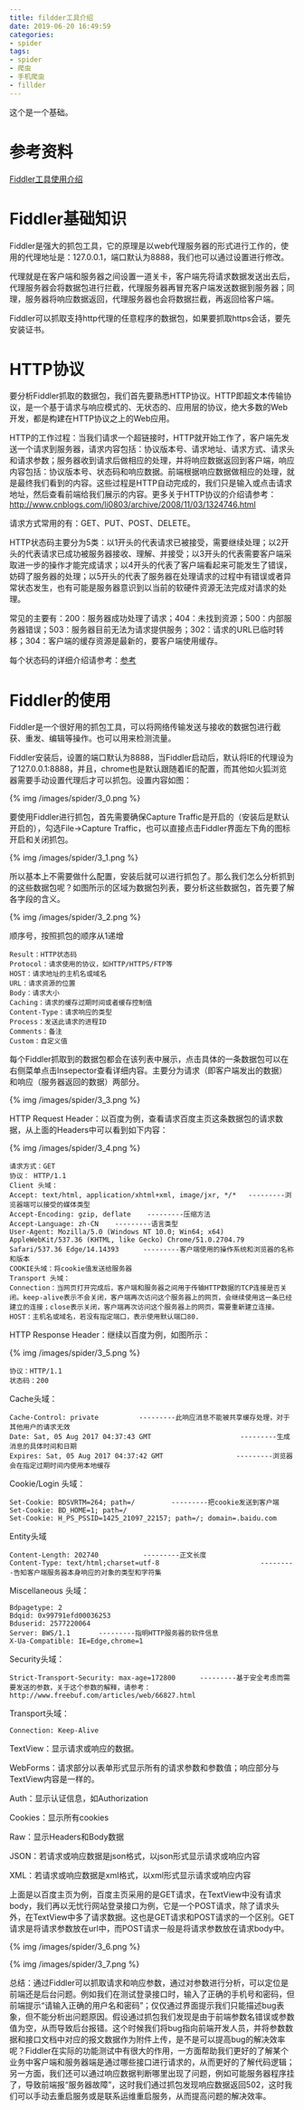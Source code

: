 ```yaml
---
title: fildder工具介绍
date: 2019-06-20 16:49:59
categories:
- spider
tags:
- spider
- 爬虫
- 手机爬虫
- fillder
---
```

这个是一个基础。

<!--more-->

# 参考资料

[Fiddler工具使用介绍](https://www.cnblogs.com/miantest/p/7289694.html)

# Fiddler基础知识

Fiddler是强大的抓包工具，它的原理是以web代理服务器的形式进行工作的，使用的代理地址是：127.0.0.1，端口默认为8888，我们也可以通过设置进行修改。

代理就是在客户端和服务器之间设置一道关卡，客户端先将请求数据发送出去后，代理服务器会将数据包进行拦截，代理服务器再冒充客户端发送数据到服务器；同理，服务器将响应数据返回，代理服务器也会将数据拦截，再返回给客户端。

Fiddler可以抓取支持http代理的任意程序的数据包，如果要抓取https会话，要先安装证书。

# HTTP协议

要分析Fiddler抓取的数据包，我们首先要熟悉HTTP协议。HTTP即超文本传输协议，是一个基于请求与响应模式的、无状态的、应用层的协议，绝大多数的Web开发，都是构建在HTTP协议之上的Web应用。

HTTP的工作过程：当我们请求一个超链接时，HTTP就开始工作了，客户端先发送一个请求到服务器，请求内容包括：协议版本号、请求地址、请求方式、请求头和请求参数；服务器收到请求后做相应的处理，并将响应数据返回到客户端，响应内容包括：协议版本号、状态码和响应数据。前端根据响应数据做相应的处理，就是最终我们看到的内容。这些过程是HTTP自动完成的，我们只是输入或点击请求地址，然后查看前端给我们展示的内容。更多关于HTTP协议的介绍请参考：http://www.cnblogs.com/li0803/archive/2008/11/03/1324746.html

请求方式常用的有：GET、PUT、POST、DELETE。

HTTP状态码主要分为5类：以1开头的代表请求已被接受，需要继续处理；以2开头的代表请求已成功被服务器接收、理解、并接受；以3开头的代表需要客户端采取进一步的操作才能完成请求；以4开头的代表了客户端看起来可能发生了错误，妨碍了服务器的处理；以5开头的代表了服务器在处理请求的过程中有错误或者异常状态发生，也有可能是服务器意识到以当前的软硬件资源无法完成对请求的处理。

常见的主要有：200：服务器成功处理了请求；404：未找到资源；500：内部服务器错误；503：服务器目前无法为请求提供服务；302：请求的URL已临时转移；304：客户端的缓存资源是最新的，要客户端使用缓存。

每个状态码的详细介绍请参考：[参考](https://baike.baidu.com/item/HTTP%E7%8A%B6%E6%80%81%E7%A0%81/5053660?fr=aladdin)

# Fiddler的使用

Fiddler是一个很好用的抓包工具，可以将网络传输发送与接收的数据包进行截获、重发、编辑等操作。也可以用来检测流量。

Fiddler安装后，设置的端口默认为8888，当Fiddler启动后，默认将IE的代理设为了127.0.0.1:8888，并且，chrome也是默认跟随着IE的配置，而其他如火狐浏览器需要手动设置代理后才可以抓包。设置内容如图：

{% img /images/spider/3_0.png %}

要使用Fiddler进行抓包，首先需要确保Capture Traffic是开启的（安装后是默认开启的），勾选File->Capture Traffic，也可以直接点击Fiddler界面左下角的图标开启和关闭抓包。

{% img /images/spider/3_1.png %}

所以基本上不需要做什么配置，安装后就可以进行抓包了。那么我们怎么分析抓到的这些数据包呢？如图所示的区域为数据包列表，要分析这些数据包，首先要了解各字段的含义。

{% img /images/spider/3_2.png %}

顺序号，按照抓包的顺序从1递增

	Result：HTTP状态码　　　　　　
	Protocol：请求使用的协议，如HTTP/HTTPS/FTP等
	HOST：请求地址的主机名或域名
	URL：请求资源的位置
	Body：请求大小
	Caching：请求的缓存过期时间或者缓存控制值
	Content-Type：请求响应的类型
	Process：发送此请求的进程ID
	Comments：备注 
	Custom：自定义值

每个Fiddler抓取到的数据包都会在该列表中展示，点击具体的一条数据包可以在右侧菜单点击Insepector查看详细内容。主要分为请求（即客户端发出的数据）和响应（服务器返回的数据）两部分。

{% img /images/spider/3_3.png %}

HTTP Request Header：以百度为例，查看请求百度主页这条数据包的请求数据，从上面的Headers中可以看到如下内容：

{% img /images/spider/3_4.png %}

	请求方式：GET
	协议： HTTP/1.1
	Client 头域：
	Accept: text/html, application/xhtml+xml, image/jxr, */*   ---------浏览器端可以接受的媒体类型
	Accept-Encoding: gzip, deflate    ---------压缩方法
	Accept-Language: zh-CN    ---------语言类型
	User-Agent: Mozilla/5.0 (Windows NT 10.0; Win64; x64) AppleWebKit/537.36 (KHTML, like Gecko) Chrome/51.0.2704.79 Safari/537.36 Edge/14.14393      ---------客户端使用的操作系统和浏览器的名称和版本
	COOKIE头域：将cookie值发送给服务器
	Transport 头域：
	Connection：当网页打开完成后，客户端和服务器之间用于传输HTTP数据的TCP连接是否关闭。keep-alive表示不会关闭，客户端再次访问这个服务器上的网页，会继续使用这一条已经建立的连接；close表示关闭，客户端再次访问这个服务器上的网页，需要重新建立连接。
	HOST：主机名或域名，若没有指定端口，表示使用默认端口80.
	
HTTP Response Header：继续以百度为例，如图所示：

{% img /images/spider/3_5.png %}

	协议：HTTP/1.1
	状态码：200
	
Cache头域：

	Cache-Control: private          ---------此响应消息不能被共享缓存处理，对于其他用户的请求无效
	Date: Sat, 05 Aug 2017 04:37:43 GMT                      ---------生成消息的具体时间和日期
	Expires: Sat, 05 Aug 2017 04:37:42 GMT                  ---------浏览器会在指定过期时间内使用本地缓存
	
Cookie/Login 头域：

	Set-Cookie: BDSVRTM=264; path=/         ---------把cookie发送到客户端
	Set-Cookie: BD_HOME=1; path=/
	Set-Cookie: H_PS_PSSID=1425_21097_22157; path=/; domain=.baidu.com
	
Entity头域

	Content-Length: 202740           ---------正文长度
	Content-Type: text/html;charset=utf-8                         ---------告知客户端服务器本身响应的对象的类型和字符集
	
Miscellaneous 头域：

	Bdpagetype: 2
	Bdqid: 0x99791efd00036253
	Bduserid: 2577220064
	Server: BWS/1.1       ---------指明HTTP服务器的软件信息
	X-Ua-Compatible: IE=Edge,chrome=1

Security头域：

	Strict-Transport-Security: max-age=172800      ---------基于安全考虑而需要发送的参数，关于这个参数的解释，请参考：http://www.freebuf.com/articles/web/66827.html
	
Transport头域：

	Connection: Keep-Alive
	
TextView：显示请求或响应的数据。

WebForms：请求部分以表单形式显示所有的请求参数和参数值；响应部分与TextView内容是一样的。

Auth：显示认证信息，如Authorization

Cookies：显示所有cookies

Raw：显示Headers和Body数据

JSON：若请求或响应数据是json格式，以json形式显示请求或响应内容

XML：若请求或响应数据是xml格式，以xml形式显示请求或响应内容

上面是以百度主页为例，百度主页采用的是GET请求，在TextView中没有请求body，我们再以无忧行网站登录接口为例，它是一个POST请求，除了请求头外，在TextView中多了请求数据。这也是GET请求和POST请求的一个区别。GET请求是将请求参数放在url中，而POST请求一般是将请求参数放在请求body中。

{% img /images/spider/3_6.png %}

{% img /images/spider/3_7.png %}

总结：通过Fiddler可以抓取请求和响应参数，通过对参数进行分析，可以定位是前端还是后台问题。例如我们在测试登录接口时，输入了正确的手机号和密码，但前端提示“请输入正确的用户名和密码”；仅仅通过界面提示我们只能描述bug表象，但不能分析出问题原因。假设通过抓包我们发现是由于前端参数名错误或参数值为空，从而导致后台报错。这个时候我们将bug指向前端开发人员，并将参数数据和接口文档中对应的报文数据作为附件上传，是不是可以提高bug的解决效率呢？Fiddler在实际的功能测试中有很大的作用，一方面帮助我们更好的了解某个业务中客户端和服务器端是通过哪些接口进行请求的，从而更好的了解代码逻辑；另一方面，我们还可以通过响应数据判断哪里出现了问题，例如可能服务器程序挂了，导致前端报“服务器故障”，这时我们通过抓包发现响应数据返回502，这时我们可以手动去重启服务或是联系运维重启服务，从而提高问题的解决效率。



